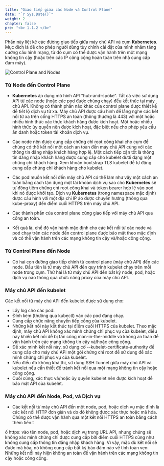 ```yaml
---
title: "Giao tiếp giữa các Node và Control Plane"
date: "`r Sys.Date()`"
weight: 2
chapter: false
pre: "<b> 1.1.2 </b>"
---
```


Phần này liệt kê các đường giao tiếp giữa máy chủ API và cụm **Kubernetes**. Mục đích là để cho phép người dùng tùy chỉnh cài đặt của mình nhằm tăng cường cấu hình mạng, từ đó cụm có thể được vận hành trên một mạng không tin cậy (hoặc trên các IP công cộng hoàn toàn trên nhà cung cấp đám mây).

![Control Plane and Nodes](../../../../../../images/part1/1/2/0001.svg?featherlight=false&width=60pc)

### **Từ Node đến Control Plane**
- **Kubernetes** áp dụng mô hình API "hub-and-spoke". Tất cả việc sử dụng API từ các node (hoặc các pod được chúng chạy) đều kết thúc tại máy chủ API. Không có thành phần nào khác của control plane được thiết kế để tiết lộ dịch vụ từ xa. Máy chủ API được cấu hình để lắng nghe các kết nối từ xa trên cổng HTTPS an toàn (thông thường là 443) với một hoặc nhiều hình thức xác thực khách hàng được kích hoạt. Một hoặc nhiều hình thức ủy quyền nên được kích hoạt, đặc biệt nếu cho phép yêu cầu ẩn danh hoặc token tài khoản dịch vụ.

- Các node nên được cung cấp chứng chỉ root công khai cho cụm để chúng có thể kết nối một cách an toàn đến máy chủ API cùng với các thông tin đăng nhập khách hàng hợp lệ. Một cách tiếp cận tốt là thông tin đăng nhập khách hàng được cung cấp cho kubelet dưới dạng một chứng chỉ khách hàng. Xem khoản bootstrap TLS kubelet để tự động cung cấp chứng chỉ khách hàng cho kubelet.

- Các pod muốn kết nối đến máy chủ API có thể làm như vậy một cách an toàn bằng cách tận dụng một tài khoản dịch vụ sao cho **Kubernetes** sẽ tự động tiêm chứng chỉ root công khai và token bearer hợp lệ vào pod khi nó được khởi tạo. Dịch vụ **Kubernetes** (trong namespace mặc định) được cấu hình với một địa chỉ IP ảo được chuyển hướng (thông qua kube-proxy) đến điểm cuối HTTPS trên máy chủ API.

- Các thành phần của control plane cũng giao tiếp với máy chủ API qua cổng an toàn.

- Kết quả là, chế độ vận hành mặc định cho các kết nối từ các node và pod chạy trên các node đến control plane được bảo mật theo mặc định và có thể vận hành trên các mạng không tin cậy và/hoặc công cộng.

### **Từ Control Plane đến Node**
- Có hai con đường giao tiếp chính từ control plane (máy chủ API) đến các node. Đầu tiên là từ máy chủ API đến quy trình kubelet chạy trên mỗi node trong cụm. Thứ hai là từ máy chủ API đến bất kỳ node, pod, hoặc dịch vụ nào thông qua chức năng proxy của máy chủ API.

### **Máy chủ API đến kubelet**
Các kết nối từ máy chủ API đến kubelet được sử dụng cho:

- Lấy log cho các pod.
- Đính kèm (thường qua kubectl) vào các pod đang chạy.
- Cung cấp chức năng chuyển tiếp cổng của kubelet.
- Những kết nối này kết thúc tại điểm cuối HTTPS của kubelet. Theo mặc định, máy chủ API không xác minh chứng chỉ phục vụ của kubelet, điều này khiến kết nối dễ bị tấn công man-in-the-middle và không an toàn để vận hành trên các mạng không tin cậy và/hoặc công cộng.
- Để xác minh kết nối này, sử dụng cờ --kubelet-certificate-authority để cung cấp cho máy chủ API một gói chứng chỉ root để sử dụng để xác minh chứng chỉ phục vụ của kubelet.
- Nếu điều đó không khả thi, sử dụng SSH Tunnel giữa máy chủ API và kubelet nếu cần thiết để tránh kết nối qua một mạng không tin cậy hoặc công cộng.
- Cuối cùng, xác thực và/hoặc ủy quyền kubelet nên được kích hoạt để bảo mật API của kubelet.

### **Máy chủ API đến Node, Pod, và Dịch vụ**
- Các kết nối từ máy chủ API đến một node, pod, hoặc dịch vụ mặc định là các kết nối HTTP đơn giản và do đó không được xác thực hoặc mã hóa. Chúng có thể được vận hành qua một kết nối HTTPS an toàn bằng cách thêm tiền t

ố https: vào tên node, pod, hoặc dịch vụ trong URL API, nhưng chúng sẽ không xác minh chứng chỉ được cung cấp bởi điểm cuối HTTPS cũng như không cung cấp thông tin đăng nhập khách hàng. Vì vậy, mặc dù kết nối sẽ được mã hóa, nó không cung cấp bất kỳ bảo đảm nào về tính toàn vẹn. Những kết nối này hiện không an toàn để vận hành trên các mạng không tin cậy hoặc công cộng.
